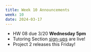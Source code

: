 ```yaml
---
title: Week 10 Announcements
week: 10
date: 2024-03-17
---
```


* HW 08 due 3/20 **Wednesday 5pm**
* Tutoring Section [sign-ups](https://tutoring.data8.org/) are live!
* Project 2 releases this Friday!